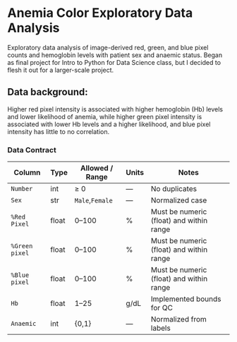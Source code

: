 # Anemia Color Exploratory Data Analysis

Exploratory data analysis of image-derived red, green, and blue pixel counts and hemoglobin levels with patient sex and anaemic status. Began as final project for Intro to Python for Data Science class, but I decided to flesh it out for a larger-scale project.


## Data background:
Higher red pixel intensity is associated with higher hemoglobin (Hb) levels and lower likelihood of anemia, while higher green pixel intensity is associated with lower Hb levels and a higher likelihood, and blue pixel intensity has little to no correlation. 

### Data Contract
| Column          | Type  | Allowed / Range | Units | Notes |
|-----------------|-------|-----------------|-------|-------|
| `Number`        | int   | ≥ 0             | —     | No duplicates |
| `Sex`           | str   | `Male`,`Female` | —     | Normalized case |
| `%Red Pixel`    | float | 0–100           | %     | Must be numeric (float) and within range |
| `%Green pixel`  | float | 0–100           | %     | Must be numeric (float) and within range |
| `%Blue pixel`   | float | 0–100           | %     | Must be numeric (float) and within range |
| `Hb`            | float | 1–25            | g/dL  | Implemented bounds for QC |
| `Anaemic`       | int   | {0,1}           | —     | Normalized from labels |

